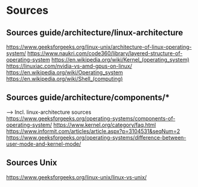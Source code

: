 # Sources

## Sources guide/architecture/linux-architecture
https://www.geeksforgeeks.org/linux-unix/architecture-of-linux-operating-system/
https://www.naukri.com/code360/library/layered-structure-of-operating-system
https://en.wikipedia.org/wiki/Kernel_(operating_system)
https://linuxiac.com/nvidia-vs-amd-gpus-on-linux/
https://en.wikipedia.org/wiki/Operating_system
https://en.wikipedia.org/wiki/Shell_(computing)

## Sources guide/architecture/components/*
--> Incl. linux-architecture sources
https://www.geeksforgeeks.org/operating-systems/components-of-operating-system/
https://www.kernel.org/category/faq.html
https://www.informit.com/articles/article.aspx?p=3104531&seqNum=2
https://www.geeksforgeeks.org/operating-systems/difference-between-user-mode-and-kernel-mode/

## Sources Unix
https://www.geeksforgeeks.org/linux-unix/linux-vs-unix/

<!-- 
Author: cturpn
File: linux_architecture.md
Purpose: Documentation of the basic linux architecture to further understand the different components
Created: 2025-08-22
Edited: 2025-08-22
-->
